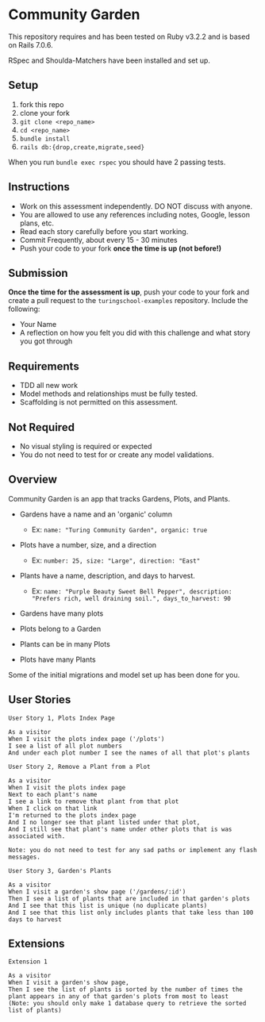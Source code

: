 # Community Garden

This repository requires and has been tested on Ruby v3.2.2 and is based on Rails 7.0.6.

RSpec and Shoulda-Matchers have been installed and set up.

## Setup

1. fork this repo
2. clone your fork
3. `git clone <repo_name>`
4. `cd <repo_name>`
5. `bundle install`
6. `rails db:{drop,create,migrate,seed}`

When you run `bundle exec rspec` you should have 2 passing tests.

## Instructions

* Work on this assessment independently. DO NOT discuss with anyone.
* You are allowed to use any references including notes, Google, lesson plans, etc.
* Read each story carefully before you start working.
* Commit Frequently, about every 15 - 30 minutes
* Push your code to your fork **once the time is up (not before!)**

## Submission

**Once the time for the assessment is up**, push your code to your fork and create a pull request to the `turingschool-examples` repository. Include the following:

* Your Name
* A reflection on how you felt you did with this challenge and what story you got through

## Requirements

* TDD all new work
* Model methods and relationships must be fully tested.
* Scaffolding is not permitted on this assessment.

## Not Required

* No visual styling is required or expected
* You do not need to test for or create any model validations.


## Overview

Community Garden is an app that tracks Gardens, Plots, and Plants.

* Gardens have a name and an 'organic' column
  * Ex: `name: "Turing Community Garden", organic: true`
* Plots have a number, size, and a direction
 	* Ex: `number: 25, size: "Large", direction: "East"`
* Plants have a name, description, and days to harvest.
  * Ex: `name: "Purple Beauty Sweet Bell Pepper", description: "Prefers rich, well draining soil.", days_to_harvest: 90`
  
* Gardens have many plots
* Plots belong to a Garden
* Plants can be in many Plots
* Plots have many Plants

Some of the initial migrations and model set up has been done for you.

## User Stories

```
User Story 1, Plots Index Page

As a visitor
When I visit the plots index page ('/plots')
I see a list of all plot numbers
And under each plot number I see the names of all that plot's plants
```

```
User Story 2, Remove a Plant from a Plot

As a visitor
When I visit the plots index page
Next to each plant's name
I see a link to remove that plant from that plot
When I click on that link
I'm returned to the plots index page
And I no longer see that plant listed under that plot,
And I still see that plant's name under other plots that is was associated with.

Note: you do not need to test for any sad paths or implement any flash messages. 
```

```
User Story 3, Garden's Plants

As a visitor
When I visit a garden's show page ('/gardens/:id')
Then I see a list of plants that are included in that garden's plots
And I see that this list is unique (no duplicate plants)
And I see that this list only includes plants that take less than 100 days to harvest
```

## Extensions

```
Extension 1

As a visitor
When I visit a garden's show page,
Then I see the list of plants is sorted by the number of times the plant appears in any of that garden's plots from most to least
(Note: you should only make 1 database query to retrieve the sorted list of plants)
```